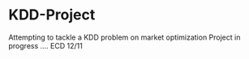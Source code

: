 # KDD-Project
Attempting to tackle a KDD problem on market optimization
Project in progress ....
ECD 12/11
